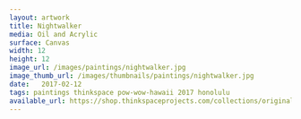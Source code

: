 ```yaml
---
layout: artwork
title: Nightwalker
media: Oil and Acrylic
surface: Canvas
width: 12
height: 12
image_url: /images/paintings/nightwalker.jpg
image_thumb_url: /images/thumbnails/paintings/nightwalker.jpg
date:   2017-02-12
tags: paintings thinkspace pow-wow-hawaii 2017 honolulu
available_url: https://shop.thinkspaceprojects.com/collections/originals/products/jolene-lai-nightwalker
---
```

